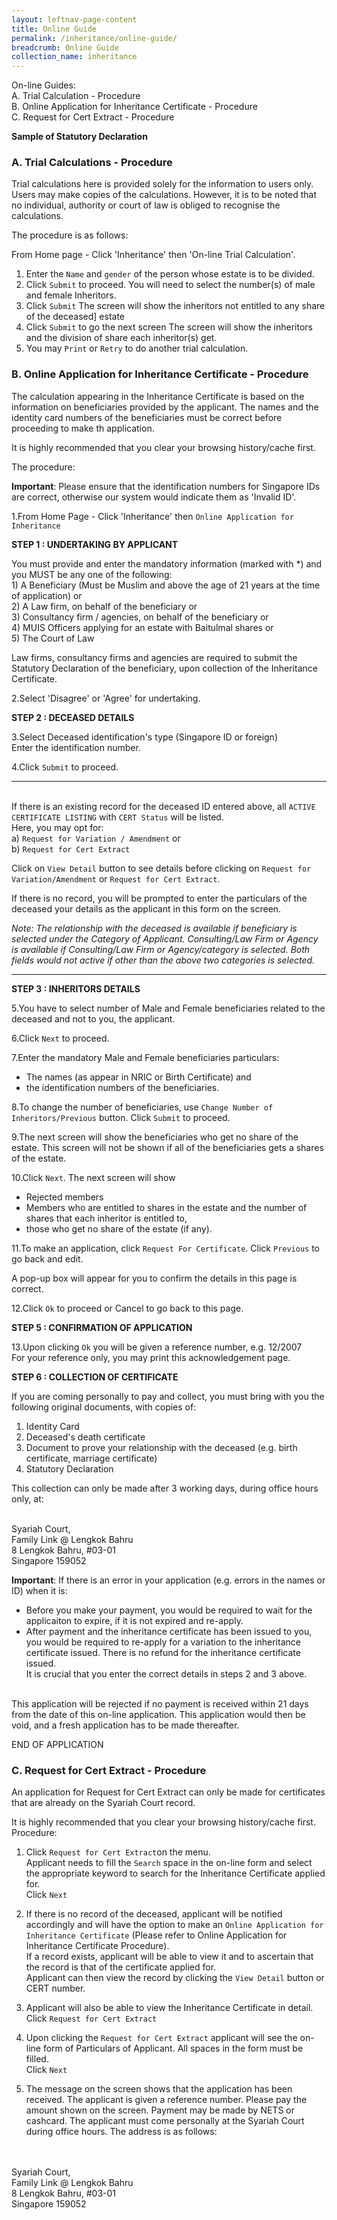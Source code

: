 ```yaml
---
layout: leftnav-page-content
title: Online Guide
permalink: /inheritance/online-guide/
breadcrumb: Online Guide
collection_name: inheritance
---
```


On-line Guides:
<br/>A. Trial Calculation - Procedure
<br/>B. Online Application for Inheritance Certificate - Procedure
<br/>C. Request for Cert Extract - Procedure

**Sample of Statutory Declaration**
 
### A. Trial Calculations - Procedure
Trial calculations here is provided solely for the information to users only. Users may make copies of the calculations. However, it is to be noted that no individual, authority or court of law is obliged to recognise the calculations.

The procedure is as follows:

From Home page - Click 'Inheritance' then 'On-line Trial Calculation'.

1. Enter the `Name` and `gender` of the person whose estate is to be divided.
2. Click `Submit` to proceed. You will need to select the number(s) of male and female Inheritors.
3. Click `Submit` The screen will show the inheritors not entitled to any share of the deceased] estate
4. Click `Submit` to go the next screen The screen will show the inheritors and the division of share each inheritor(s) get.
5. You may `Print` or `Retry` to do another trial calculation.

### B. Online Application for Inheritance Certificate - Procedure
The calculation appearing in the Inheritance Certificate is based on the information on beneficiaries provided by the applicant. The names and the identity card numbers of the beneficiaries must be correct before proceeding to make th application.

It is highly recommended that you clear your browsing history/cache first.

The procedure:

**Important**: Please ensure that the identification numbers for Singapore IDs are correct, otherwise our system would indicate them as 'Invalid ID'.

1.From Home Page - Click 'Inheritance' then `Online Application for Inheritance`

**STEP 1 : UNDERTAKING BY APPLICANT**

You must provide and enter the mandatory information (marked with *) and you MUST be any one of the following:
<br/> 1) A Beneficiary (Must be Muslim and above the age of 21 years at the time of application) or
<br/> 2) A Law firm, on behalf of the beneficiary or
<br/> 3) Consultancy firm / agencies, on behalf of the beneficiary or
<br/> 4) MUIS Officers applying for an estate with Baitulmal shares or
<br/> 5) The Court of Law

Law firms, consultancy firms and agencies are required to submit the Statutory Declaration of the beneficiary, upon collection of the Inheritance Certificate.

2.Select 'Disagree' or 'Agree' for undertaking.

**STEP 2 : DECEASED DETAILS**

3.Select Deceased identification's type (Singapore ID or foreign) 
<br/>Enter the identification number.

4.Click `Submit` to proceed.

------------
<br/>If there is an existing record for the deceased ID entered above, all `ACTIVE CERTIFICATE LISTING` with `CERT Status` will be listed.
<br/>Here, you may opt for:
<br/>a) `Request for Variation / Amendment` or 
<br/>b) `Request for Cert Extract`

Click on `View Detail` button to see details before clicking on `Request for Variation/Amendment` or `Request for Cert Extract`.

If there is no record, you will be prompted to enter the particulars of the deceased your details as the applicant in this form on the screen.

*Note: The relationship with the deceased is available if beneficiary is selected under the Category of Applicant. Consulting/Law Firm or Agency is available if Consulting/Law Firm or Agency/category is selected. Both fields would not active if other than the above two categories is selected.*

------------

**STEP 3 : INHERITORS DETAILS**

5.You have to select number of Male and Female beneficiaries related to the deceased and not to you, the applicant.

6.Click `Next` to proceed.

7.Enter the mandatory Male and Female beneficiaries particulars:
- The names (as appear in NRIC or Birth Certificate) and
- the identification numbers of the beneficiaries.

8.To change the number of beneficiaries, use `Change Number of Inheritors/Previous` button. Click `Submit` to proceed.

9.The next screen will show the beneficiaries who get no share of the estate. This screen will not be shown if all of the beneficiaries gets a shares of the estate.

10.Click `Next`. The next screen will show
  - Rejected members
  - Members who are entitled to shares in the estate and the number of shares that each inheritor is entitled to,
  - those who get no share of the estate (if any).
 
11.To make an application, click `Request For Certificate`. Click `Previous` to go back and edit.

A pop-up box will appear for you to confirm the details in this page is correct.

12.Click `Ok` to proceed or Cancel to go back to this page.

**STEP 5 : CONFIRMATION OF APPLICATION**

13.Upon clicking `Ok` you will be given a reference number, e.g. 12/2007
<br/> For your reference only, you may print this acknowledgement page.

**STEP 6 : COLLECTION OF CERTIFICATE**

If you are coming personally to pay and collect, you must bring with you the following original documents, with copies of:
1. Identity Card
2. Deceased's death certificate
3. Document to prove your relationship with the deceased (e.g. birth certificate, marriage certificate)
4. Statutory Declaration

This collection can only be made after 3 working days, during office hours only, at:

<br/>Syariah Court,
<br/>Family Link @ Lengkok Bahru
<br/>8 Lengkok Bahru, #03-01
<br/>Singapore 159052

**Important**: If there is an error in your application (e.g. errors in the names or ID) when it is:
- Before you make your payment, you would be required to wait for the applicaiton to expire, if it is not expired and re-apply.
- After payment and the inheritance certificate has been issued to you, you would be required to re-apply for a variation to the inheritance certificate issued. There is no refund for the inheritance certificate issued.
<br/> It is crucial that you enter the correct details in steps 2 and 3 above.

<br/> This application will be rejected if no payment is received within 21 days from the date of this on-line application. This application would then be void, and a fresh application has to be made thereafter.

END OF APPLICATION

### C. Request for Cert Extract - Procedure

An application for Request for Cert Extract can only be made for certificates that are already on the Syariah Court record.

It is highly recommended that you  clear your browsing history/cache first.
Procedure:

1. Click `Request for Cert Extract`on the menu.
<br/> Applicant needs to fill the `Search` space in the on-line form and select the appropriate keyword to search for the Inheritance Certificate applied for.
<br/>Click `Next`
 
2. If there is no record of the deceased, applicant will be notified accordingly and will have the option to make an `Online Application for Inheritance Certificate` (Please refer to Online Application for Inheritance Certificate Procedure).
<br/> If a record exists, applicant will be able to view it and to ascertain that the record is that of the certificate applied for.
<br/> Applicant can then view the record by clicking the `View Detail` button or CERT number.

3. Applicant will also be able to view the Inheritance Certificate in detail.
<br/> Click `Request for Cert Extract`

4. Upon clicking the `Request for Cert Extract` applicant will see the on-line form of Particulars of Applicant. All spaces in the form must be filled.
<br/> Click `Next`

5. The message on the screen shows that the application has been received. The applicant is given a reference number.
Please pay the amount shown on the screen. Payment may be made by NETS or cashcard. The applicant must come personally at the Syariah Court during office hours. The address is as follows:
<br/>
<br/>Syariah Court,
<br/>Family Link @ Lengkok Bahru
<br/>8 Lengkok Bahru, #03-01
<br>Singapore 159052
